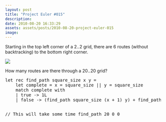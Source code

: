 ```yaml
---
layout: post
title: "Project Euler #015"
description:
date: 2010-08-20 16:33:29
assets: assets/posts/2010-08-20-project-euler-015
image: 
---
```


<p>Starting in the top left corner of a 2<img height="9" width="9" alt="×" border="0" src="http://projecteuler.net/images/symbol_times.gif" />2 grid, there are 6 routes (without backtracking) to the bottom right corner.</p>
<p><img src="http://projecteuler.net/project/images/p_015.gif" /></p>
<p>How many routes are there through a 20<img height="9" width="9" alt="×" border="0" src="http://projecteuler.net/images/symbol_times.gif" />20 grid?</p>
<pre class="brush:fsharp">let rec find_path square_size x y = 
    let complete = x = square_size || y = square_size
    match complete with
    | true -> 1L
    | false -> (find_path square_size (x + 1) y) + find_path square_size x (y + 1)

// This will take some time
find_path 20 0 0</pre>
